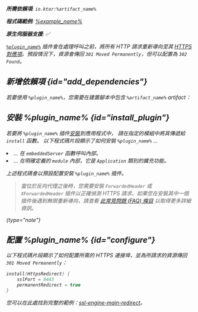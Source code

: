 [//]: # (title: HttpsRedirect)

<primary-label ref="server-plugin"/>

<var name="plugin_name" value="HttpsRedirect"/>
<var name="package_name" value="io.ktor.server.plugins.httpsredirect"/>
<var name="artifact_name" value="ktor-server-http-redirect"/>

<tldr>
<p>
<b>所需依賴項</b>: <code>io.ktor:%artifact_name%</code>
</p>
<var name="example_name" value="ssl-engine-main-redirect"/>
<p>
    <b>程式碼範例</b>:
    <a href="https://github.com/ktorio/ktor-documentation/tree/%ktor_version%/codeSnippets/snippets/%example_name%">
        %example_name%
    </a>
</p>
<p>
    <b><Links href="/ktor/server-native" summary="Ktor 支援 Kotlin/Native，可讓您在沒有額外執行時間或虛擬機器的情況下執行伺服器。">原生伺服器</Links>支援</b>: ✅
</p>
</tldr>

[`%plugin_name%`](https://api.ktor.io/ktor-server/ktor-server-plugins/ktor-server-http-redirect/io.ktor.server.plugins.httpsredirect/-https-redirect.html) 插件會在處理呼叫之前，將所有 HTTP 請求重新導向至其 [HTTPS 對應項](server-ssl.md)。預設情況下，資源會傳回 `301 Moved Permanently`，但可以配置為 `302 Found`。

## 新增依賴項 {id="add_dependencies"}

<p>
    若要使用 <code>%plugin_name%</code>，您需要在建置腳本中包含 <code>%artifact_name%</code> artifact：
</p>
<Tabs group="languages">
    <TabItem title="Gradle (Kotlin)" group-key="kotlin">
        <code-block lang="Kotlin" code="            implementation(&quot;io.ktor:%artifact_name%:$ktor_version&quot;)"/>
    </TabItem>
    <TabItem title="Gradle (Groovy)" group-key="groovy">
        <code-block lang="Groovy" code="            implementation &quot;io.ktor:%artifact_name%:$ktor_version&quot;)"/>
    </TabItem>
    <TabItem title="Maven" group-key="maven">
        <code-block lang="XML" code="            &lt;dependency&gt;&#10;                &lt;groupId&gt;io.ktor&lt;/groupId&gt;&#10;                &lt;artifactId&gt;%artifact_name%-jvm&lt;/artifactId&gt;&#10;                &lt;version&gt;${ktor_version}&lt;/version&gt;&#10;            &lt;/dependency&gt;"/>
    </TabItem>
</Tabs>

## 安裝 %plugin_name% {id="install_plugin"}

<p>
    若要將 <code>%plugin_name%</code> 插件<a href="#install">安裝</a>到應用程式中，
    請在指定的<Links href="/ktor/server-modules" summary="模組可讓您透過分組路由來建構應用程式。">模組</Links>中將其傳遞給 <code>install</code> 函數。
    以下程式碼片段顯示了如何安裝 <code>%plugin_name%</code> ...
</p>
<list>
    <li>
        ... 在 <code>embeddedServer</code> 函數呼叫內部。
    </li>
    <li>
        ... 在明確定義的 <code>module</code> 內部，它是 <code>Application</code> 類別的擴充功能。
    </li>
</list>
<Tabs>
    <TabItem title="embeddedServer">
        <code-block lang="kotlin" code="            import io.ktor.server.engine.*&#10;            import io.ktor.server.netty.*&#10;            import io.ktor.server.application.*&#10;            import %package_name%.*&#10;&#10;            fun main() {&#10;                embeddedServer(Netty, port = 8080) {&#10;                    install(%plugin_name%)&#10;                    // ...&#10;                }.start(wait = true)&#10;            }"/>
    </TabItem>
    <TabItem title="module">
        <code-block lang="kotlin" code="            import io.ktor.server.application.*&#10;            import %package_name%.*&#10;            // ...&#10;            fun Application.module() {&#10;                install(%plugin_name%)&#10;                // ...&#10;            }"/>
    </TabItem>
</Tabs>

上述程式碼會以預設配置安裝 `%plugin_name%` 插件。

> 當位於反向代理之後時，您需要安裝 `ForwardedHeader` 或 `XForwardedHeader` 插件以正確偵測 HTTPS 請求。如果您在安裝其中一個插件後遇到無限重新導向，請查看 [此常見問題 (FAQ) 條目](FAQ.topic#infinite-redirect) 以取得更多詳細資訊。
>
{type="note"}

## 配置 %plugin_name% {id="configure"}

以下程式碼片段顯示了如何配置所需的 HTTPS 連接埠，並為所請求的資源傳回 `301 Moved Permanently`：

```kotlin
install(HttpsRedirect) {
    sslPort = 8443
    permanentRedirect = true
}
```

您可以在此處找到完整的範例：[ssl-engine-main-redirect](https://github.com/ktorio/ktor-documentation/tree/%ktor_version%/codeSnippets/snippets/ssl-engine-main-redirect)。